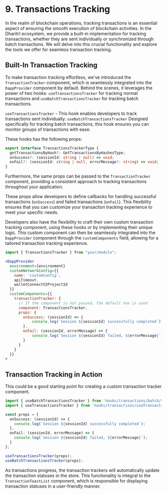 # 9. Transactions Tracking

In the realm of blockchain operations, tracking transactions is an essential aspect of ensuring the smooth execution of blockchain activities.
In the DharitrI ecosystem, we provide a built-in implementation for tracking transactions, whether they are sent individually or synchronized through batch transactions.
We will delve into this crucial functionality and explore the tools we offer for seamless transaction tracking.


## Built-In Transaction Tracking

To make transaction tracking effortless, we've introduced the `TransactionTracker` component, which is seamlessly integrated into the `DappProvider` component by default. 
Behind the scenes, it leverages the power of two hooks: `useTransactionsTracker` for tracking normal transactions and `useBatchTransactionsTracker` for tracking batch transactions.

`useTransactionsTracker` - This hook enables developers to track transactions sent individually. 
`useBatchTransactionsTracker` Designed specifically for tracking batch transactions, this hook ensures you can monitor groups of transactions with ease.

These hooks has the following props:
```typescript
export interface TransactionsTrackerType {
  getTransactionsByHash?: GetTransactionsByHashesType;
  onSuccess?: (sessionId: string | null) => void;
  onFail?: (sessionId: string | null, errorMessage?: string) => void;
}
```
Furthermore, the same props can be passed to the `TransactionTracker` component, providing a consistent approach to tracking transactions throughout your application.

These props allow developers to define callbacks for handling successful transactions (`onSuccess`) and failed transactions (`onFail`). 
This flexibility ensures that you can customize your transaction tracking experience to meet your specific needs.

Developers also have the flexibility to craft their own custom transaction tracking component, using these hooks or by implementing their unique logic. 
This custom component can then be seamlessly integrated into the `DappProvider` component through the `customComponents` field, allowing for a tailored transaction tracking experience.

```jsx
import { TransactionsTracker } from "your/module";

<DappProvider
  environment={environment}
  customNetworkConfig={{
    name: 'customConfig',
    apiTimeout,
    walletConnectV2ProjectId
  }}
  customComponents={{
    transactionTracker: {
      // If the component is not passed, the default one is used
      component: TransactionsTracker,
      props: {
        onSuccess: (sessionId) => {
            console.log(`Session ${sessionId} successfully completed`);
        },
        onFail: (sessionId, errorMessage) => {
            console.log(`Session ${sessionId} failed, ${errorMessage}`);
        }
      }
    }
  }}
>
````


## Transaction Tracking in Action

This could be a good starting point for creating a custom transaction tracker component.

```typescript
import { useBatchTransactionsTracker } from 'hooks/transactions/batch/tracker/useBatchTransactionsTracker';
import { useTransactionsTracker } from 'hooks/transactions/useTransactionsTracker';

const props = {
  onSuccess: (sessionId) => {
    console.log(`Session ${sessionId} successfully completed`);
  },
  onFail: (sessionId, errorMessage) => {
    console.log(`Session ${sessionId} failed, ${errorMessage}`);
  }
};

useTransactionsTracker(props);
useBatchTransactionsTracker(props);
```

As transactions progress, the transaction trackers will automatically update the transaction statuses in the store. This functionality is integral to the `TransactionToastList` component, which is responsible for displaying transaction statuses in a user-friendly manner.